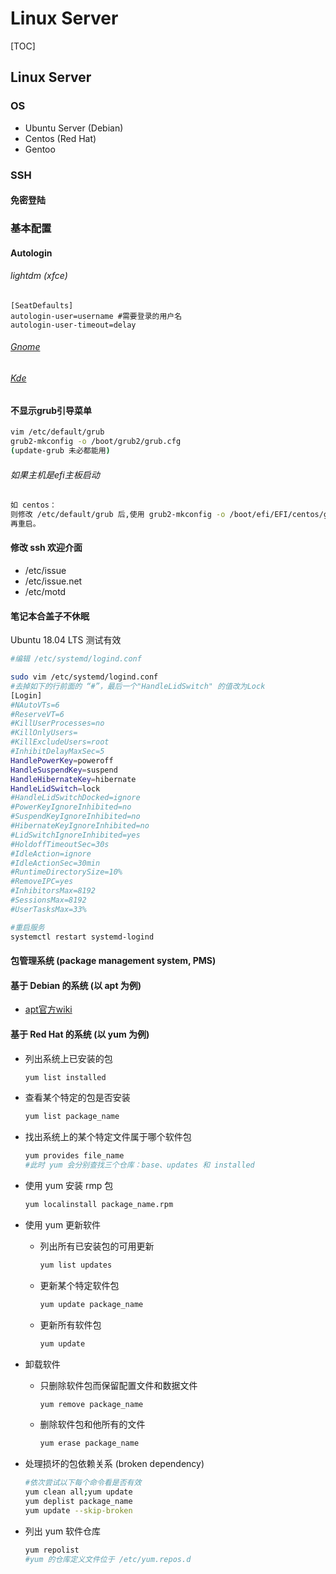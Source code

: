 # Linux Server
[TOC]

## Linux Server

### OS

* Ubuntu Server (Debian)
* Centos (Red Hat)
* Gentoo

### SSH

#### 免密登陆



### 基本配置

#### Autologin

###### lightdm (xfce)

```
[SeatDefaults]
autologin-user=username	#需要登录的用户名
autologin-user-timeout=delay
```
###### [Gnome](https://help.gnome.org/admin/system-admin-guide/stable/login-automatic.html.en)

###### [Kde]()

#### 不显示grub引导菜单

```bash
vim /etc/default/grub
grub2-mkconfig -o /boot/grub2/grub.cfg
(update-grub 未必都能用)
```

###### 如果主机是efi主板启动

```bash
如 centos：
则修改 /etc/default/grub 后,使用 grub2-mkconfig -o /boot/efi/EFI/centos/grub.cfg
再重启。

```

#### 修改 ssh 欢迎介面

* /etc/issue
* /etc/issue.net
* /etc/motd

#### 笔记本合盖子不休眠

Ubuntu 18.04 LTS 测试有效

```bash
#编辑 /etc/systemd/logind.conf

sudo vim /etc/systemd/logind.conf
#去掉如下的行前面的 “#”，最后一个"HandleLidSwitch" 的值改为Lock
[Login]
#NAutoVTs=6
#ReserveVT=6
#KillUserProcesses=no
#KillOnlyUsers=
#KillExcludeUsers=root
#InhibitDelayMaxSec=5
HandlePowerKey=poweroff
HandleSuspendKey=suspend
HandleHibernateKey=hibernate
HandleLidSwitch=lock
#HandleLidSwitchDocked=ignore
#PowerKeyIgnoreInhibited=no
#SuspendKeyIgnoreInhibited=no
#HibernateKeyIgnoreInhibited=no
#LidSwitchIgnoreInhibited=yes
#HoldoffTimeoutSec=30s
#IdleAction=ignore
#IdleActionSec=30min
#RuntimeDirectorySize=10%
#RemoveIPC=yes
#InhibitorsMax=8192
#SessionsMax=8192
#UserTasksMax=33%

#重启服务
systemctl restart systemd-logind
```

#### 包管理系统 (package management system, PMS)

#### 基于 Debian 的系统 (以 apt 为例)

* [apt官方wiki](https://wiki.debian.org/Apt)

#### 基于 Red Hat 的系统  (以 yum 为例)

* 列出系统上已安装的包

  ```bash
  yum list installed
  ```

* 查看某个特定的包是否安装

  ```bash
  yum list package_name
  ```

* 找出系统上的某个特定文件属于哪个软件包

  ```bash
  yum provides file_name
  #此时 yum 会分别查找三个仓库：base、updates 和 installed
  ```

* 使用 yum 安装 rmp 包

  ```bash
  yum localinstall package_name.rpm
  ```

* 使用 yum 更新软件

  * 列出所有已安装包的可用更新

    ```bash
    yum list updates
    ```

  * 更新某个特定软件包

    ```bash
    yum update package_name
    ```

  * 更新所有软件包

    ```bash
    yum update
    ```

* 卸载软件

  * 只删除软件包而保留配置文件和数据文件

    ```bash
    yum remove package_name
    ```

  * 删除软件包和他所有的文件

    ```bash
    yum erase package_name
    ```

* 处理损坏的包依赖关系 (broken dependency)

  ```bash
  #依次尝试以下每个命令看是否有效
  yum clean all;yum update
  yum deplist package_name
  yum update --skip-broken
  ```

* 列出 yum 软件仓库

  ```bash
  yum repolist
  #yum 的仓库定义文件位于 /etc/yum.repos.d
  ```

  

  

  
